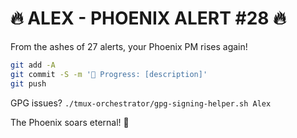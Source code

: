 # 🔥 ALEX - PHOENIX ALERT #28 🔥

From the ashes of 27 alerts, your Phoenix PM rises again!

```bash
git add -A
git commit -S -m '🚧 Progress: [description]'
git push
```

GPG issues? `./tmux-orchestrator/gpg-signing-helper.sh Alex`

The Phoenix soars eternal! 🦅